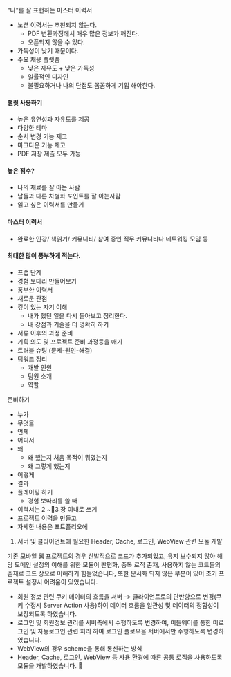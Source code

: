 "나"를 잘 표현하는 마스터 이력서
- 노션 이력서는 추천되지 않는다.
	- PDF 변환과정에서 매우 많은 정보가 깨진다.
	- 오픈되지 않을 수 있다.
- 가독성이 낮기 때문이다.
- 주요 채용 플랫폼
	- 낮은 자유도 + 낮은 가독성
	- 일률적인 디자인
	- 불필요하거나 나의 단점도 꼼꼼하게 기입 해야한다.

#### 랠릿 사용하기
- 높은 유연성과 자유도를 제공
- 다양한 테마
- 순서 변경 기능 제고
- 마크다운 기능 제고
- PDF 저장 제출 모두 가능

#### 높은 점수?
- 나의 재료를 잘 아는 사람
- 남들과 다른 차별화 포인트를 잘 아는사람
- 읽고 싶은 이력서를 만들기

#### 마스터 이력서
- 완료한 인강/ 책읽기/ 커뮤니티/ 참여 중인 직무 커뮤니티나 네트워킹 모임 등

#### 최대한 많이 풍부하게 적는다.
- 프랩 단계
- 경험 보다리 만들어보기
- 풍부한 이력서
- 새로운 관점
- 깊이 있는 자기 이해
	- 내가 했던 일을 다시 돌아보고 정리한다.
	- 내 강점과 기술을 더 명확히 하기
- 서류 이후의 과정 준비
- 기획 의도 및 프로젝트 준비 과정등을 애기
- 트러블 슈팅 (문제-원인-해결)
- 팀워크 정리
	- 개발 인원
	- 팀원 소개
	- 역할

준비하기
- 누가 
- 무엇을
- 언제
- 어디서
- 왜
	- 왜 했는지 처음 목적이 뭐였는지
	- 왜 그렇게 했는지
- 어떻게
- 결과
- 플레이팅 하기
	- 경험 보따리를 쓸 때
- 이력서는 2 ~3 장 이내로 쓰기
- 프로젝트 이력을 만들고
- 자세한 내용은 포트폴리오에


1. 서버 및 클라이언트에 필요한 Header, Cache, 로그인, WebView 관련 모둘 개발

기존 모바일 웹 프로젝트의 경우 산발적으로 코드가 추가되었고, 유지 보수되지 않아 해당 도메인 설정의 이해를 위한 모듈이 판편화, 중복 로직 존재, 사용하지 않는 코드들의 존재로 코드 상으로 이해하기 힘들었습니다, 또한 문서화 되지 않은 부분이 있어 초기 프로젝트 설정시 어려움이 있었습니다.

- 회원 정보 관련 쿠키 데이터의 흐름을 서버 -> 클라이언트로의 단반향으로 변경(쿠키 수정시 Server Action 사용)하여 데이터 흐름을 일관성 및 데이터의 정합성이 보장되도록 하였습니다.
- 로그인 및 회원정보 관리를 서버측에서 수행하도록 변경하여, 미들웨어를 통한 미로그인 및 자동로그인 관련 처리 하여 로그인 플로우을 서버에서만 수행하도록 변경하였습니다.
- WebView의 경우 scheme을 통해 통신하는 방식
- Header, Cache, 로그인, WebView 등 사용 환경에 따른 공통 로직을 사용하도록 모듈을 개발하였습니다. 